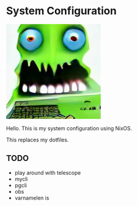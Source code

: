 # System Configuration

![monster computer](mc.jpeg)

Hello. This is my system configuration using NixOS.

This replaces my dotfiles.

## TODO

- play around with telescope
- mycli
- pgcli
- obs
- varnamelen is
